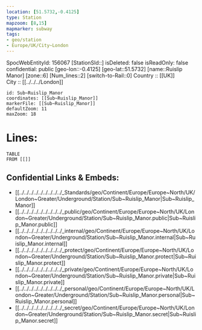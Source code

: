 ```yaml
---
location: [51.5732,-0.4125] 
type: Station 
mapzoom: [8,15] 
mapmarker: subway 
tags:
- geo/station
- Europe/UK/City~London
---
```

SpocWebEntityId: 156067
[StationSId::] 
isDeleted: false
isReadOnly: false
confidential: public
[geo-lon::-0.4125] 
[geo-lat::51.5732] 
[name::Ruislip Manor] 
[zone::6] 
[Num_lines::2] 
[switch-to-Rail::0] 
Country :: [[UK]]  
City :: [[../../../London]]  


```leaflet
id: Sub~Ruislip_Manor
coordinates: [[Sub~Ruislip_Manor]] 
markerFile: [[Sub~Ruislip_Manor]] 
defaultZoom: 11 
maxZoom: 18
```


# Lines: 
```dataview
TABLE 
FROM [[]] 
```

## Confidential Links & Embeds: 
- [[../../../../../../../../../_Standards/geo/Continent/Europe/Europe~North/UK/London~Greater/Underground/Station/Sub~Ruislip_Manor|Sub~Ruislip_Manor]] 
- [[../../../../../../../../../_public/geo/Continent/Europe/Europe~North/UK/London~Greater/Underground/Station/Sub~Ruislip_Manor.public|Sub~Ruislip_Manor.public]] 
- [[../../../../../../../../../_internal/geo/Continent/Europe/Europe~North/UK/London~Greater/Underground/Station/Sub~Ruislip_Manor.internal|Sub~Ruislip_Manor.internal]] 
- [[../../../../../../../../../_protect/geo/Continent/Europe/Europe~North/UK/London~Greater/Underground/Station/Sub~Ruislip_Manor.protect|Sub~Ruislip_Manor.protect]] 
- [[../../../../../../../../../_private/geo/Continent/Europe/Europe~North/UK/London~Greater/Underground/Station/Sub~Ruislip_Manor.private|Sub~Ruislip_Manor.private]] 
- [[../../../../../../../../../_personal/geo/Continent/Europe/Europe~North/UK/London~Greater/Underground/Station/Sub~Ruislip_Manor.personal|Sub~Ruislip_Manor.personal]] 
- [[../../../../../../../../../_secret/geo/Continent/Europe/Europe~North/UK/London~Greater/Underground/Station/Sub~Ruislip_Manor.secret|Sub~Ruislip_Manor.secret]] 
